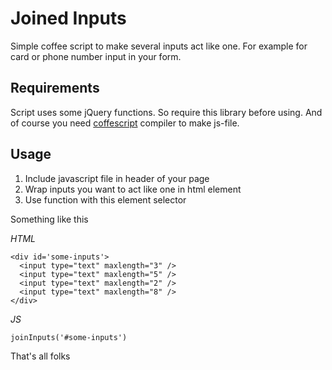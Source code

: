 Joined Inputs
=================

Simple coffee script to make several inputs act like one.
For example for card or phone number input in your form.

Requirements
----------------

Script uses some jQuery functions. So require this library before using.
And of course you need [coffescript](http://jashkenas.github.com/coffee-script/) compiler to make js-file.

Usage
---------------

1. Include javascript file in header of your page
2. Wrap inputs you want to act like one in html element
3. Use function with this element selector

Something like this

*HTML*

    <div id='some-inputs'>
      <input type="text" maxlength="3" />
      <input type="text" maxlength="5" />
      <input type="text" maxlength="2" />
      <input type="text" maxlength="8" />
    </div>

*JS*

    joinInputs('#some-inputs')


That's all folks
